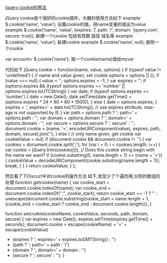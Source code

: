 [jquery cookie的用法](http://www.cnblogs.com/qiantuwuliang/archive/2009/07/19/1526663.html)

jQuery cookie是个很好的cookie插件，大概的使用方法如下
example $.cookie(’name’, ‘value’);
设置cookie的值，把name变量的值设为value
example $.cookie(’name’, ‘value’, {expires: 7, path: ‘/’, domain: ‘jquery.com’, secure: true});
新建一个cookie 包括有效期 路径 域名等
example $.cookie(’name’, ‘value’);
新建cookie
example $.cookie(’name’, null);
删除一个cookie

var account= $.cookie('name');
取一个cookie(name)值给myvar

代码如下
jQuery.cookie = function(name, value, options) {
    if (typeof value != 'undefined') { // name and value given, set cookie
        options = options || {};
        if (value === null) {
            value = '';
            options.expires = -1;
        }
        var expires = '';
        if (options.expires && (typeof options.expires == 'number' || options.expires.toUTCString)) {
            var date;
            if (typeof options.expires == 'number') {
                date = new Date();
                date.setTime(date.getTime() + (options.expires * 24 * 60 * 60 * 1000));
            } else {
                date = options.expires;
            }
            expires = '; expires=' + date.toUTCString(); // use expires attribute, max-age is not supported by IE
        }
        var path = options.path ? '; path=' + options.path : '';
        var domain = options.domain ? '; domain=' + options.domain : '';
        var secure = options.secure ? '; secure' : '';
        document.cookie = [name, '=', encodeURIComponent(value), expires, path, domain, secure].join('');
    } else { // only name given, get cookie
        var cookieValue = null;
        if (document.cookie && document.cookie != '') {
            var cookies = document.cookie.split(';');
            for (var i = 0; i < cookies.length; i++) {
                var cookie = jQuery.trim(cookies[i]);
                // Does this cookie string begin with the name we want?
                if (cookie.substring(0, name.length + 1) == (name + '=')) {
                    cookieValue = decodeURIComponent(cookie.substring(name.length + 1));
                    break;
                }
            }
        }
        return cookieValue;
    }
};

然后看了下Discuz!中对cookie的操作方法
如下,发现少了个遍历用;分割的数组的处理
function getcookie(name) {
var cookie_start = document.cookie.indexOf(name);
var cookie_end = document.cookie.indexOf(";", cookie_start);
return cookie_start == -1 ? '' : unescape(document.cookie.substring(cookie_start + name.length + 1, (cookie_end > cookie_start ? cookie_end : document.cookie.length)));
}

function setcookie(cookieName, cookieValue, seconds, path, domain, secure) {
var expires = new Date();
expires.setTime(expires.getTime() + seconds);
document.cookie = escape(cookieName) + '=' + escape(cookieValue)
+ (expires ? '; expires=' + expires.toGMTString() : '')
+ (path ? '; path=' + path : '/')
+ (domain ? '; domain=' + domain : '')
+ (secure ? '; secure' : '');
}